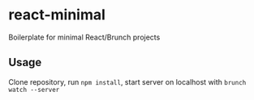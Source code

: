 # react-minimal
Boilerplate for minimal React/Brunch projects
## Usage
Clone repository, run `npm install`, start server on localhost with `brunch watch --server`